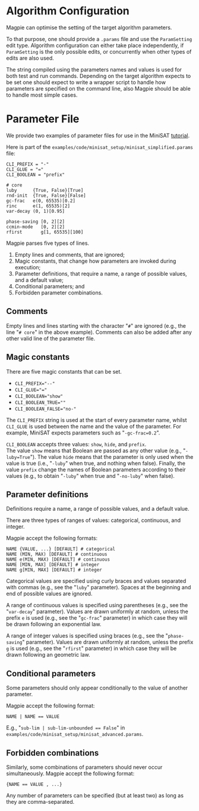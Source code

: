 # Algorithm Configuration

Magpie can optimise the setting of the target algorithm parameters.

To that purpose, one should provide a `.params` file and use the `ParamSetting` edit type.
Algorithm configuration can either take place independently, if `ParamSetting` is the only possible edits, or concurrently when other types of edits are also used.

The string compiled using the parameters names and values is used for both test and run commands.
Depending on the target algorithm expects to be set one should expect to write a wrapper script to handle how parameters are specified on the command line, also Magpie should be able to handle most simple cases.


# Parameter File

We provide two examples of parameter files for use in the MiniSAT [tutorial](tutorial.md).

Here is part of the `examples/code/minisat_setup/minisat_simplified.params` file:

    CLI_PREFIX = "-"
    CLI_GLUE = "="
    CLI_BOOLEAN = "prefix"

    # core
    luby      {True, False}[True]
    rnd-init  {True, False}[False]
    gc-frac   e(0, 65535)[0.2]
    rinc      e(1, 65535)[2]
    var-decay (0, 1)[0.95]

    phase-saving [0, 2][2]
    ccmin-mode   [0, 2][2]
    rfirst       g[1, 65535][100]


Magpie parses five types of lines.

1. Empty lines and comments, that are ignored;
2. Magic constants, that change how parameters are invoked during execution;
3. Parameter definitions, that require a name, a range of possible values, and a default value;
4. Conditional parameters; and
5. Forbidden parameter combinations.

## Comments

Empty lines and lines starting with the character "`#`" are ignored (e.g., the line "`# core`" in the above example).
Comments can also be added after any other valid line of the parameter file.

## Magic constants

There are five magic constants that can be set.

- `CLI_PREFIX="--"`
- `CLI_GLUE="="`
- `CLI_BOOLEAN="show"`
- `CLI_BOOLEAN_TRUE=""`
- `CLI_BOOLEAN_FALSE="no-"`

The `CLI_PREFIX` string is used at the start of every parameter name, whilst `CLI_GLUE` is used between the name and the value of the parameter.
For example, MiniSAT expects parameters such as "`-gc-frac=0.2`".

`CLI_BOOLEAN` accepts three values: `show`, `hide`, and `prefix`.  
The value `show` means that Boolean are passed as any other value (e.g., "`-luby=True`").
The value `hide` means that the parameter is only used when the value is true (i.e., "`-luby`" when true, and nothing when false).
Finally, the value `prefix` change the names of Boolean parameters according to their values (e.g., to obtain "`-luby`" when true and "`-no-luby`" when false).

## Parameter definitions

Definitions require a name, a range of possible values, and a default value.

There are three types of ranges of values: categorical, continuous, and integer.

Magpie accept the following formats:

    NAME {VALUE, ...} [DEFAULT] # categorical
    NAME (MIN, MAX) [DEFAULT] # continuous
    NAME e(MIN, MAX) [DEFAULT] # continuous
    NAME [MIN, MAX] [DEFAULT] # integer
    NAME g[MIN, MAX] [DEFAULT] # integer


Categorical values are specified using curly braces and values separated with commas (e.g., see the "`luby`" parameter).
Spaces at the beginning and end of possible values are ignored.

A range of continuous values is specified using parentheses (e.g., see the "`var-decay`" parameter).
Values are drawn uniformly at random, unless the prefix `e` is used (e.g., see the "`gc-frac`" parameter) in which case they will be drawn following an exponential law.

A range of integer values is specified using braces (e.g., see the "`phase-saving`" parameter).
Values are drawn uniformly at random, unless the prefix `g` is used (e.g., see the "`rfirst`" parameter) in which case they will be drawn following an geometric law.

## Conditional parameters

Some parameters should only appear conditionally to the value of another parameter.

Magpie accept the following format:

    NAME | NAME == VALUE

E.g., "`sub-lim | sub-lim-unbounded == False`" in `examples/code/minisat_setup/minisat_advanced.params`.

## Forbidden combinations

Similarly, some combinations of parameters should never occur simultaneously.
Magpie accept the following format:

    {NAME == VALUE , ...}

Any number of parameters can be specified (but at least two) as long as they are comma-separated.

